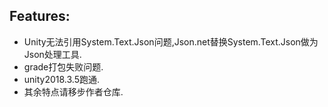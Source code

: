 ## Features:

* Unity无法引用System.Text.Json问题,Json.net替换System.Text.Json做为Json处理工具.
* grade打包失败问题.
* unity2018.3.5跑通.
* 其余特点请移步作者仓库.



